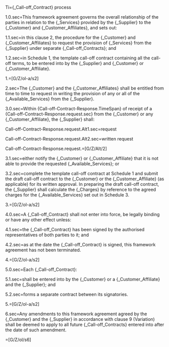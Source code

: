 Ti={_Call-off_Contract} process

1.0.sec=This framework agreement governs the overall relationship of the parties in relation to the {_Services} provided by the {_Supplier} to the {_Customer} and {_Customer_Affiliates}, and sets out:

1.1.sec=in this clause 2, the procedure for the {_Customer} and {_Customer_Affiliates} to request the provision of {_Services} from the {_Supplier} under separate {_Call-off_Contracts}; and 

1.2.sec=in Schedule 1, the template call-off contract containing all the call-off terms, to be entered into by the {_Supplier} and {_Customer} or {_Customer_Affiliate}.

1.=[G/Z/ol-a/s2]

2.sec=The {_Customer} and the {_Customer_Affiliates} shall be entitled from time to time to request in writing the provision of any or all of the {_Available_Services} from the {_Supplier}. 

3.0.sec=Within {Call-off-Contract-Response.TimeSpan} of receipt of a {Call-off-Contract-Response.request.sec} from the {_Customer} or any {_Customer_Affiliate}, the {_Supplier} shall:

Call-off-Contract-Response.request.Alt1.sec=request

Call-off-Contract-Response.request.Alt2.sec=written request

Call-off-Contract-Response.request.=[G/Z/Alt/2]

3.1.sec=either notify the {_Customer} or {_Customer_Affiliate} that it is not able to provide the requested {_Available_Services}; or

3.2.sec=complete the template call-off contract at Schedule 1 and submit the draft call-off contract to the {_Customer} or the {_Customer_Affiliate} (as applicable) for its written approval. In preparing the draft call-off contract, the {_Supplier} shall calculate the {_Charges} by reference to the agreed charges for the {_Available_Services} set out in Schedule 3.

3.=[G/Z/ol-a/s2]

4.0.sec=A {_Call-off_Contract} shall not enter into force, be legally binding or have any other effect unless:

4.1.sec=the {_Call-off_Contract} has been signed by the authorised representatives of both parties to it; and 

4.2.sec=as at the date the {_Call-off_Contract} is signed, this framework agreement has not been terminated.

4.=[G/Z/ol-a/s2]

5.0.sec=Each {_Call-off_Contract}:

5.1.sec=shall be entered into by the {_Customer} or a {_Customer_Affiliate} and the {_Supplier}; and

5.2.sec=forms a separate contract between its signatories.

5.=[G/Z/ol-a/s2]

6.sec=Any amendments to this framework agreement agreed by the {_Customer} and the {_Supplier} in accordance with clause 9 (Variation) shall be deemed to apply to all future {_Call-off_Contracts} entered into after the date of such amendment. 

=[G/Z/ol/s6]
